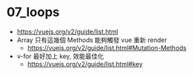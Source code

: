 # 07_loops
- https://vuejs.org/v2/guide/list.html
- Array 只有這幾個 Methods 能夠觸發 vue 重新 render
  - https://vuejs.org/v2/guide/list.html#Mutation-Methods
- v-for 最好加上 key, 效能最佳化
  - https://vuejs.org/v2/guide/list.html#key